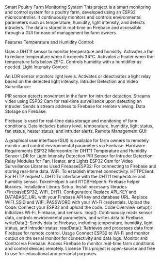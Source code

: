 Smart Poultry Farm Monitoring System
This project is a smart monitoring and control system for a poultry farm, developed using an ESP32 microcontroller. It continuously monitors and controls environmental parameters such as temperature, humidity, light intensity, and detects intruders. The data is stored in real-time on Firebase and accessible through a GUI for ease of management by farm owners.

Features
Temperature and Humidity Control:

Uses a DHT11 sensor to monitor temperature and humidity.
Activates a fan to reduce temperature when it exceeds 34°C.
Activates a heater when the temperature falls below 25°C.
Controls humidity with a humidifier as needed.
Light Intensity Control:

An LDR sensor monitors light levels.
Activates or deactivates a light relay based on the detected light intensity.
Intruder Detection and Video Surveillance:

PIR sensor detects movement in the farm for intruder detection.
Streams video using ESP32 Cam for real-time surveillance upon detecting an intruder.
Sends a stream address to Firebase for remote viewing.
Data Storage on Firebase:

Firebase is used for real-time data storage and monitoring of farm conditions.
Data includes battery level, temperature, humidity, light status, fan status, heater status, and intruder alerts.
Remote Management GUI:

A graphical user interface (GUI) is available for farm owners to remotely monitor and control environmental parameters via Firebase.
Hardware Requirements
ESP32 Microcontroller
DHT11 Temperature and Humidity Sensor
LDR for Light Intensity Detection
PIR Sensor for Intruder Detection
Relay Modules for Fan, Heater, and Lights
ESP32 Cam for Video Surveillance
Libraries Used
FirebaseESP32: For connecting to Firebase and storing real-time data.
WiFi: To establish internet connectivity.
HTTPClient: For HTTP requests.
DHT: To interface with the DHT11 temperature and humidity sensor.
TokenHelper.h and RTDBHelper.h: Firebase helper libraries.
Installation
Library Setup: Install necessary libraries (FirebaseESP32, WiFi, DHT).
Configuration:
Replace API_KEY and DATABASE_URL with your Firebase API key and database URL.
Replace WIFI_SSID and WIFI_PASSWORD with your Wi-Fi credentials.
Upload the Code: Connect your ESP32 and upload the code.
Code Overview
setup(): Initializes Wi-Fi, Firebase, and sensors.
loop(): Continuously reads sensor data, controls environmental parameters, and writes data to Firebase.
writeData(): Sends data to Firebase, including temperature, humidity, light status, and intruder status.
readData(): Retrieves and processes data from Firebase for remote control.
Usage
Connect ESP32 to Wi-Fi and monitor output on the serial monitor for connectivity and data logs.
Monitor and Control via Firebase: Access Firebase to monitor real-time farm conditions and control devices remotely.
License
This project is open-source and free to use for educational and personal purposes.

